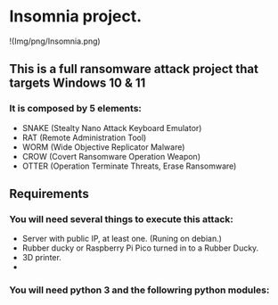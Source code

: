 # **Insomnia** project.
!(Img/png/Insomnia.png)

## This is a full ransomware attack project that targets Windows 10 & 11

### It is composed by 5 elements:

-   SNAKE (Stealty Nano Attack Keyboard Emulator)
-   RAT   (Remote Administration Tool)
-   WORM  (Wide Objective Replicator Malware)
-   CROW  (Covert Ransomware Operation Weapon)
-   OTTER (Operation Terminate Threats, Erase Ransomware)

## Requirements

### You will need several things to execute this attack:

-   Server with public IP, at least one. (Runing on debian.)            
-   Rubber ducky or Raspberry Pi Pico turned in to a Rubber Ducky.
-   3D printer.
-   


### You will need python 3 and the followring python modules:

